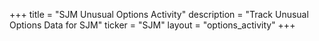 +++
title = "SJM Unusual Options Activity"
description = "Track Unusual Options Data for SJM"
ticker = "SJM"
layout = "options_activity"
+++

